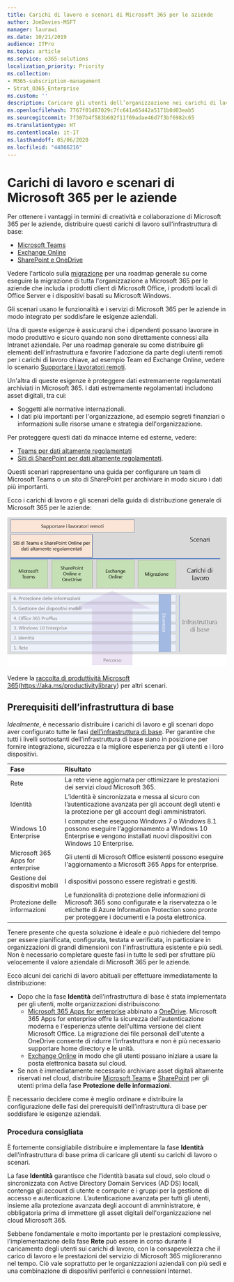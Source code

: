 ```yaml
---
title: Carichi di lavoro e scenari di Microsoft 365 per le aziende
author: JoeDavies-MSFT
manager: laurawi
ms.date: 10/21/2019
audience: ITPro
ms.topic: article
ms.service: o365-solutions
localization_priority: Priority
ms.collection:
- M365-subscription-management
- Strat_O365_Enterprise
ms.custom: ''
description: Caricare gli utenti dell’organizzazione nei carichi di lavoro produttivi di Microsoft 365 per le aziende.
ms.openlocfilehash: 7767f01d87029c7fc641a65442a5171b0d03eab5
ms.sourcegitcommit: 7f307b4f583b602f11f69adae46d7f3bf6982c65
ms.translationtype: HT
ms.contentlocale: it-IT
ms.lasthandoff: 05/06/2020
ms.locfileid: "44066216"
---
```

# <a name="microsoft-365-for-enterprise-workloads-and-scenarios"></a>Carichi di lavoro e scenari di Microsoft 365 per le aziende

Per ottenere i vantaggi in termini di creatività e collaborazione di Microsoft 365 per le aziende, distribuire questi carichi di lavoro sull'infrastruttura di base:

- [Microsoft Teams](teams-workload.md)
- [Exchange Online](exchangeonline-workload.md)
- [SharePoint e OneDrive](sharepoint-online-onedrive-workload.md)

Vedere l'articolo sulla [migrazione](migration-microsoft-365-enterprise-workload.md) per una roadmap generale su come eseguire la migrazione di tutta l'organizzazione a Microsoft 365 per le aziende che includa i prodotti client di Microsoft Office, i prodotti locali di Office Server e i dispositivi basati su Microsoft Windows.

Gli scenari usano le funzionalità e i servizi di Microsoft 365 per le aziende in modo integrato per soddisfare le esigenze aziendali. 

Una di queste esigenze è assicurarsi che i dipendenti possano lavorare in modo produttivo e sicuro quando non sono direttamente connessi alla Intranet aziendale. Per una roadmap generale su come distribuire gli elementi dell'infrastruttura e favorire l'adozione da parte degli utenti remoti per i carichi di lavoro chiave, ad esempio Team ed Exchange Online, vedere lo scenario [Supportare i lavoratori remoti](empower-people-to-work-remotely.md).

Un'altra di queste esigenze è proteggere dati estremamente regolamentati archiviati in Microsoft 365. I dati estremamente regolamentati includono asset digitali, tra cui:

- Soggetti alle normative internazionali.
- I dati più importanti per l'organizzazione, ad esempio segreti finanziari o informazioni sulle risorse umane e strategia dell'organizzazione.

Per proteggere questi dati da minacce interne ed esterne, vedere:

- [Teams per dati altamente regolamentati](secure-teams-highly-regulated-data-scenario.md)
- [Siti di SharePoint per dati altamente regolamentati](teams-sharepoint-online-sites-highly-regulated-data.md). 

Questi scenari rappresentano una guida per configurare un team di Microsoft Teams o un sito di SharePoint per archiviare in modo sicuro i dati più importanti.

Ecco i carichi di lavoro e gli scenari della guida di distribuzione generale di Microsoft 365 per le aziende:

![Carichi di lavoro e scenari della guida di distribuzione generale di Microsoft 365 per le aziende](media/deploy-workloads/m365-deploy-content-arch-workloads.png)

Vedere la [raccolta di produttività Microsoft 365](https://aka.ms/productivitylibrary)(https://aka.ms/productivitylibrary) per altri scenari. 

## <a name="foundation-infrastructure-prerequisites"></a>Prerequisiti dell’infrastruttura di base

*Idealmente*, è necessario distribuire i carichi di lavoro e gli scenari dopo aver configurato tutte le fasi [dell'infrastruttura di base](deploy-foundation-infrastructure.md). Per garantire che tutti i livelli sottostanti dell’infrastruttura di base siano in posizione per fornire integrazione, sicurezza e la migliore esperienza per gli utenti e i loro dispositivi.

| Fase | Risultato |
|:-------|:-----|
| Rete | La rete viene aggiornata per ottimizzare le prestazioni dei servizi cloud Microsoft 365. |
| Identità | L’identità è sincronizzata e messa al sicuro con l’autenticazione avanzata per gli account degli utenti e la protezione per gli account degli amministratori. |
| Windows 10 Enterprise | I computer che eseguono Windows 7 o Windows 8.1 possono eseguire l'aggiornamento a Windows 10 Enterprise e vengono installati nuovi dispositivi con Windows 10 Enterprise. |
| Microsoft 365 Apps for enterprise | Gli utenti di Microsoft Office esistenti possono eseguire l'aggiornamento a Microsoft 365 Apps for enterprise. |
| Gestione dei dispositivi mobili | I dispositivi possono essere registrati e gestiti. |
| Protezione delle informazioni | Le funzionalità di protezione delle informazioni di Microsoft 365 sono configurate e la riservatezza o le etichette di Azure Information Protection sono pronte per proteggere i documenti e la posta elettronica. |

Tenere presente che questa soluzione è ideale e può richiedere del tempo per essere pianificata, configurata, testata e verificata, in particolare in organizzazioni di grandi dimensioni con l'infrastruttura esistente e più sedi. Non è necessario completare queste fasi in tutte le sedi per sfruttare più velocemente il valore aziendale di Microsoft 365 per le aziende. 

Ecco alcuni dei carichi di lavoro abituali per effettuare immediatamente la distribuzione: 

- Dopo che la fase **Identità** dell'infrastruttura di base è stata implementata per gli utenti, molte organizzazioni distribuiscono:
  - [Microsoft 365 Apps for enterprise](office365proplus-infrastructure.md) abbinato a [OneDrive](https://docs.microsoft.com/onedrive/plan-onedrive-enterprise). Microsoft 365 Apps for enterprise offre la sicurezza dell'autenticazione moderna e l'esperienza utente dell'ultima versione del client Microsoft Office. La migrazione dei file personali dell'utente a OneDrive consente di ridurre l'infrastruttura e non è più necessario supportare home directory e le unità.
  - [Exchange Online](exchangeonline-workload.md) in modo che gli utenti possano iniziare a usare la posta elettronica basata sul cloud.
- Se non è immediatamente necessario archiviare asset digitali altamente riservati nel cloud, distribuire [Microsoft Teams](teams-workload.md) e [SharePoint](sharepoint-online-onedrive-workload.md) per gli utenti prima della fase **Protezione delle informazioni**.

È necessario decidere come è meglio ordinare e distribuire la configurazione delle fasi dei prerequisiti dell’infrastruttura di base per soddisfare le esigenze aziendali.

### <a name="best-practice"></a>Procedura consigliata

È fortemente consigliabile distribuire e implementare la fase **Identità** dell'infrastruttura di base prima di caricare gli utenti su carichi di lavoro o scenari.

La fase **Identità** garantisce che l’identità basata sul cloud, solo cloud o sincronizzata con Active Directory Domain Services (AD DS) locali, contenga gli account di utente e computer e i gruppi per la gestione di accesso e autenticazione. L’autenticazione avanzata per tutti gli utenti, insieme alla protezione avanzata degli account di amministratore, è obbligatoria prima di immettere gli asset digitali dell'organizzazione nel cloud Microsoft 365.

Sebbene fondamentale e molto importante per le prestazioni complessive, l'implementazione della fase **Rete** può essere in corso durante il caricamento degli utenti sui carichi di lavoro, con la consapevolezza che il carico di lavoro e le prestazioni del servizio di Microsoft 365 miglioreranno nel tempo. Ciò vale soprattutto per le organizzazioni aziendali con più sedi e una combinazione di dispositivi periferici e connessioni Internet.
